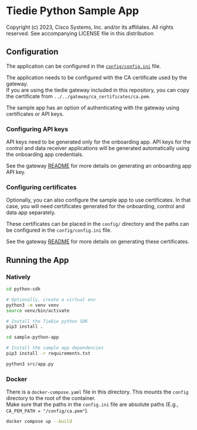 <!--
Copyright (c) 2023, Cisco and/or its affiliates.
All rights reserved.
See LICENSE file in this distribution.
SPDX-License-Identifier: Apache-2.0
-->

# Tiedie Python Sample App

Copyright (c) 2023, Cisco Systems, Inc. and/or its affiliates.
All rights reserved.
See accompanying LICENSE file in this distribution

## Configuration

The application can be configured in the [`config/config.ini`](config/config.ini) file. 

The application needs to be configured with the CA certificate used by the gateway.  
If you are using the tiedie gateway included in this repository, you can copy the certificate from `../../gateway/ca_certificates/ca.pem`.

The sample app has an option of authenticating with the gateway using certificates or API keys. 

### Configuring API keys

API keys need to be generated only for the onboarding app. API keys for the control and data receiver applications will be generated automatically using the onboarding app credentials.  

See the gateway [README](../../gateway/README.md#generate-api-keys) for more details on generating an onboarding app API key. 

### Configuring certificates

Optionally, you can also configure the sample app to use certificates. In that case, you will need certificates generated for the onboarding, control and data app separately. 

These certificates can be placed in the `config/` directory and the paths can be configured in the `config/config.ini` file. 

See the gateway [README](../../gateway/README.md#generate-client-private-key-and-certificate) for more details on generating these certificates. 

## Running the App

### Natively

```bash
cd python-sdk

# Optionally, create a virtual env
python3 -m venv venv
source venv/bin/activate

# Install the TieDie python SDK
pip3 install . 

cd sample-python-app

# Install the sample app dependencies
pip3 install -r requirements.txt

python3 src/app.py
```

### Docker

There is a `docker-compose.yaml` file in this directory. This mounts the `config` directory to the root of the container.  
Make sure that the paths in the `config.ini` file are absolute paths (E.g., `CA_PEM_PATH = "/config/ca.pem"`). 

```bash
docker compose up --build
```

